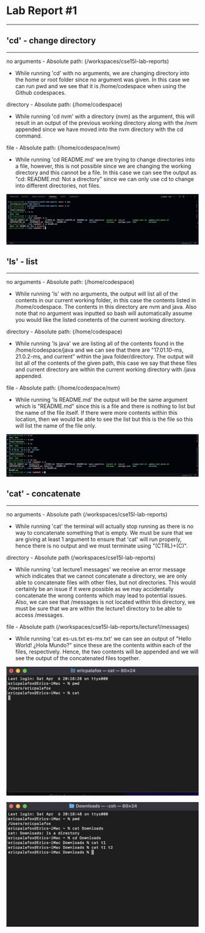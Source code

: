 # **Lab Report #1**
***

## 'cd' - change directory
***

no arguments - Absolute path: (/workspaces/cse15l-lab-reports)
- While running 'cd' with no arguments, we are changing directory into the home or root folder since no argument was given. In this case we can run pwd and we see that it is /home/codespace when using the Github codespaces.

directory - Absolute path: (/home/codespace)
- While running 'cd nvm' with a directory (nvm) as the argument, this will result in an output of the previous working directory along with the /nvm appended since we have moved into the nvm directory with the cd command.

file - Absolute path: (/home/codespace/nvm)
- While running 'cd README.md' we are trying to change directories into a file, however, this is not possible since we are changing the working directory and this cannot be a file. In this case we can see the output as "cd: README.md: Not a directory" since we can only use cd to change into different directories, not files.

![Image](cd.png)

## 'ls' - list
***

no arguments - Absolute path: (/home/codespace)
- While running 'ls' with no arguments, the output will list all of the contents in our current working folder, in this case the contents listed in /home/codespace. The contents in this directory are nvm and java. Also note that no argument was inputted so bash will automatically assume you would like the listed conetents of the current working directory.

directory - Absolute path: (/home/codespace)
- While running 'ls java' we are listing all of the contents found in the /home/codespace/java and we can see that there are "17.01.10-ms, 21.0.2-ms, and current" within the java folder/directory. The output will list all of the contents of the given path, this case we say that these files and current directory are within the current working directory with /java appended.

file - Absolute path: (/home/codespace/nvm)
- While running 'ls README.md' the output will be the same argument which is "README.md" since this is a file and there is nothing to list but the name of the file itself. If there were more contents within this location, then we would be able to see the list but this is the file so this will list the name of the file only.

![Image](ls.png)

## 'cat' - concatenate
***

no arguments - Absolute path (/workspaces/cse15l-lab-reports)
- While running 'cat' the terminal will actually stop running as there is no way to concatenate something that is empty. We must be sure that we are giving at least 1 argument to ensure that 'cat' will run properly, hence there is no output and we must terminate using "(CTRL)+(C)".

directory - Absolute path (/workspaces/cse15l-lab-reports)
- While running 'cat lecture1 messages' we receive an error message which indicates that we cannot concatenate a directory, we are only able to concatenate files with other files, but not directories. This would certainly be an issue if it were possible as we may accidentally concatenate the wrong contents which may lead to potential issues. Also, we can see that /messages is not located within this directory, we must be sure that we are within the lecture1 directory to be able to access /messages.

file - Absolute path (/workspaces/cse15l-lab-reports/lecture1/messages)
- While running 'cat es-us.txt es-mx.txt' we can see an output of "Hello World! ¿Hola Mundo?" since these are the contents within each of the files, respectively. Hence, the two contents will be appended and we will see the output of the concatenated files together.

![Image](cat1.png)

![Image](cat2.png)

